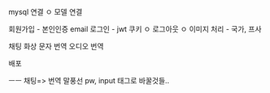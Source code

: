 mysql 연결 ㅇ
모델 연결 

회원가입 - 본인인증 email
로그인 - jwt 쿠키 ㅇ
로그아웃 ㅇ
이미지 처리 - 국가, 프사

채팅
화상
문자 번역
오디오 번역

배포

ㅡㅡ
채팅=> 번역 말풍선
pw, input 태그로 바꿀것들..